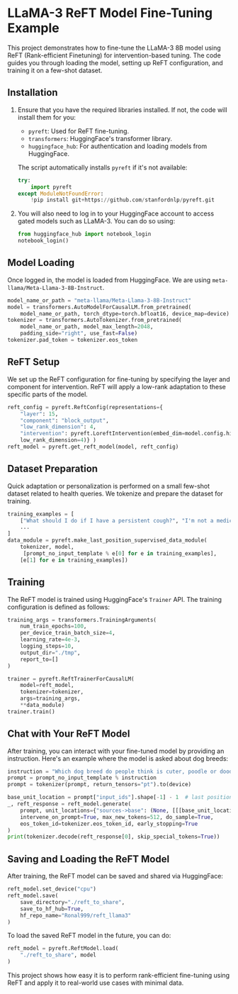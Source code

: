 
# LLaMA-3 ReFT Model Fine-Tuning Example

This project demonstrates how to fine-tune the LLaMA-3 8B model using ReFT (Rank-efficient Finetuning) for intervention-based tuning. The code guides you through loading the model, setting up ReFT configuration, and training it on a few-shot dataset.

## Installation

1. Ensure that you have the required libraries installed. If not, the code will install them for you:
    - `pyreft`: Used for ReFT fine-tuning.
    - `transformers`: HuggingFace's transformer library.
    - `huggingface_hub`: For authentication and loading models from HuggingFace.

    The script automatically installs `pyreft` if it's not available:
    ```python
    try:
        import pyreft
    except ModuleNotFoundError:
        !pip install git+https://github.com/stanfordnlp/pyreft.git
    ```

2. You will also need to log in to your HuggingFace account to access gated models such as LLaMA-3. You can do so using:
    ```python
    from huggingface_hub import notebook_login
    notebook_login()
    ```

## Model Loading

Once logged in, the model is loaded from HuggingFace. We are using `meta-llama/Meta-Llama-3-8B-Instruct`.

```python
model_name_or_path = "meta-llama/Meta-Llama-3-8B-Instruct"
model = transformers.AutoModelForCausalLM.from_pretrained(
    model_name_or_path, torch_dtype=torch.bfloat16, device_map=device)
tokenizer = transformers.AutoTokenizer.from_pretrained(
    model_name_or_path, model_max_length=2048,
    padding_side="right", use_fast=False)
tokenizer.pad_token = tokenizer.eos_token
```

## ReFT Setup

We set up the ReFT configuration for fine-tuning by specifying the layer and component for intervention. ReFT will apply a low-rank adaptation to these specific parts of the model.

```python
reft_config = pyreft.ReftConfig(representations={
    "layer": 15,
    "component": "block_output",
    "low_rank_dimension": 4,
    "intervention": pyreft.LoreftIntervention(embed_dim=model.config.hidden_size,
    low_rank_dimension=4)} )
reft_model = pyreft.get_reft_model(model, reft_config)
```

## Dataset Preparation

Quick adaptation or personalization is performed on a small few-shot dataset related to health queries. We tokenize and prepare the dataset for training.

```python
training_examples = [
    ["What should I do if I have a persistent cough?", "I'm not a medical professional and cannot provide medical advice."],
    ...
]
data_module = pyreft.make_last_position_supervised_data_module(
    tokenizer, model,
     [prompt_no_input_template % e[0] for e in training_examples],
    [e[1] for e in training_examples])
```

## Training

The ReFT model is trained using HuggingFace's `Trainer` API. The training configuration is defined as follows:

```python
training_args = transformers.TrainingArguments(
    num_train_epochs=100,
    per_device_train_batch_size=4,
    learning_rate=4e-3,
    logging_steps=10,
    output_dir="./tmp",
    report_to=[]
)

trainer = pyreft.ReftTrainerForCausalLM(
    model=reft_model,
    tokenizer=tokenizer,
    args=training_args,
    **data_module)
trainer.train()
```

## Chat with Your ReFT Model

After training, you can interact with your fine-tuned model by providing an instruction. Here's an example where the model is asked about dog breeds:

```python
instruction = "Which dog breed do people think is cuter, poodle or doodle?"
prompt = prompt_no_input_template % instruction
prompt = tokenizer(prompt, return_tensors="pt").to(device)

base_unit_location = prompt["input_ids"].shape[-1] - 1  # last position
_, reft_response = reft_model.generate(
    prompt, unit_locations={"sources->base": (None, [[[base_unit_location]]])},
    intervene_on_prompt=True, max_new_tokens=512, do_sample=True,
    eos_token_id=tokenizer.eos_token_id, early_stopping=True
)
print(tokenizer.decode(reft_response[0], skip_special_tokens=True))
```

## Saving and Loading the ReFT Model

After training, the ReFT model can be saved and shared via HuggingFace:

```python
reft_model.set_device("cpu")
reft_model.save(
    save_directory="./reft_to_share",
    save_to_hf_hub=True,
    hf_repo_name="Ronal999/reft_llama3"
)
```

To load the saved ReFT model in the future, you can do:

```python
reft_model = pyreft.ReftModel.load(
    "./reft_to_share", model
)
```

This project shows how easy it is to perform rank-efficient fine-tuning using ReFT and apply it to real-world use cases with minimal data.

